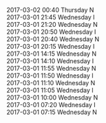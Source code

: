 2017-03-02 00:40 Thursday  N  
2017-03-01 21:45 Wednesday  I  
2017-03-01 21:20 Wednesday  N  
2017-03-01 20:50 Wednesday  I  
2017-03-01 20:40 Wednesday  N  
2017-03-01 20:15 Wednesday  I  
2017-03-01 14:15 Wednesday  N  
2017-03-01 14:10 Wednesday  I  
2017-03-01 11:55 Wednesday  N  
2017-03-01 11:50 Wednesday  I  
2017-03-01 11:10 Wednesday  N  
2017-03-01 11:05 Wednesday  I  
2017-03-01 10:00 Wednesday  N  
2017-03-01 07:20 Wednesday  I  
2017-03-01 07:15 Wednesday  N  
